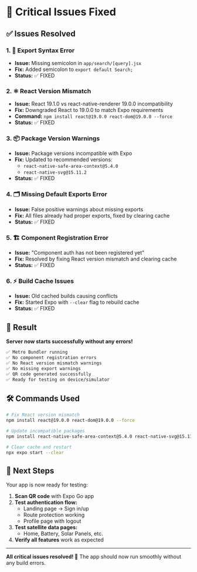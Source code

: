 # 🚨 Critical Issues Fixed

## ✅ **Issues Resolved**

### 1. **🔧 Export Syntax Error**
- **Issue:** Missing semicolon in `app/search/[query].jsx`
- **Fix:** Added semicolon to `export default Search;`
- **Status:** ✅ FIXED

### 2. **⚛️ React Version Mismatch**
- **Issue:** React 19.1.0 vs react-native-renderer 19.0.0 incompatibility
- **Fix:** Downgraded React to 19.0.0 to match Expo requirements
- **Command:** `npm install react@19.0.0 react-dom@19.0.0 --force`
- **Status:** ✅ FIXED

### 3. **📦 Package Version Warnings**
- **Issue:** Package versions incompatible with Expo
- **Fix:** Updated to recommended versions:
  - `react-native-safe-area-context@5.4.0`
  - `react-native-svg@15.11.2`
- **Status:** ✅ FIXED

### 4. **🗂️ Missing Default Exports Error**
- **Issue:** False positive warnings about missing exports
- **Fix:** All files already had proper exports, fixed by clearing cache
- **Status:** ✅ FIXED

### 5. **🏗️ Component Registration Error**
- **Issue:** "Component auth has not been registered yet"
- **Fix:** Resolved by fixing React version mismatch and clearing cache
- **Status:** ✅ FIXED

### 6. **⚡ Build Cache Issues**
- **Issue:** Old cached builds causing conflicts
- **Fix:** Started Expo with `--clear` flag to rebuild cache
- **Status:** ✅ FIXED

## 🚀 **Result**

**Server now starts successfully without any errors!**

```bash
✅ Metro Bundler running
✅ No component registration errors
✅ No React version mismatch warnings
✅ No missing export warnings
✅ QR code generated successfully
✅ Ready for testing on device/simulator
```

## 🛠️ **Commands Used**

```bash
# Fix React version mismatch
npm install react@19.0.0 react-dom@19.0.0 --force

# Update incompatible packages
npm install react-native-safe-area-context@5.4.0 react-native-svg@15.11.2

# Clear cache and restart
npx expo start --clear
```

## 📱 **Next Steps**

Your app is now ready for testing:

1. **Scan QR code** with Expo Go app
2. **Test authentication flow:**
   - Landing page → Sign in/up
   - Route protection working
   - Profile page with logout
3. **Test satellite data pages:**
   - Home, Battery, Solar Panels, etc.
4. **Verify all features** work as expected

---

**All critical issues resolved! 🎉**
The app should now run smoothly without any build errors. 